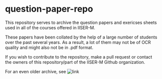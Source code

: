 # question-paper-repo
This repository serves to archive the question papers and exericses sheets used in all of the courses offered in IISER-M. 

These papers have been collated by the help of a large number of students over the past several years. As a result, a lot of them may not be of OCR quality and might also not be in .pdf format.

If you wish to contribute to the repository, make a pull request or contact the owners of this repository/part of the IISER-M Github organization.

For an even older archive, see ![link]("https://iiserm.github.io/course_files/")

